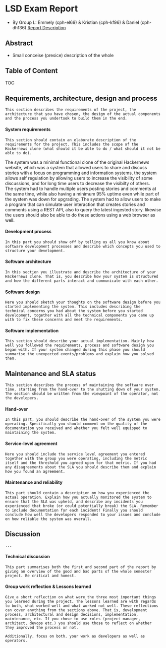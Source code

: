 # LSD Exam Report
- By Group L: Emmely (cph-el69) & Kristian (cph-kf96) & Daniel (cph-dh136)
[Report Description](https://github.com/datsoftlyngby/soft2017fall-lsd-teaching-material/blob/master/assignments/08-Project_report.md)

## Abstract
- Small conceise (presice) description of the whole

## Table of Content
TOC

## Requirements, architecture, design and process
```
This section describes the requirements of the project, the architecture that you have chosen, the design of the actual components and the process you undertook to build them in the end.
```
#### System requirements
```
This section should contain an elaborate description of the requirements for the project. This includes the scope of the Hackernews clone (what should it be able to do / what should it not be able to do).
```
The system was a minimal functional clone of the original Hackernews website, which was a system that allowed users to share and discuss stories with a focus on programming and information systems, the system allows self regulation by allowing users to increase the visibility of some discussions, and for long time users to decrease the visibilty of others.  
The system had to handle multiple users posting stories and comments at the same time, while also having a minimum 95% uptime even while part of the system was down for upgrading. The system had to allow users to make a program that can simulate user interaction that creates stories and comments using a REST API, also to query the latest ingested story. likewise the users should also be able to do these actions using a web browser as well.

#### Development process
```
In this part you should show off by telling us all you know about software development processes and describe which concepts you used to structure your development.
```

#### Software architecture
```
In this section you illustrate and describe the architecture of your Hackernews clone. That is, you describe how your system is structured and how the different parts interact and communicate with each other.
```

#### Software design
```
Here you should sketch your thoughts on the software design before you started implementing the system. This includes describing the technical concerns you had about the system before you started development, together with all the technical components you came up with to fix these concerns and meet the requirements.
```

#### Software implementation
```
This section should describe your actual implementation. Mainly how well you followed the requirements, process and software design you began with. If your system changed during this phase you should summarise the unexpected events/problems and explain how you solved them.
```

## Maintenance and SLA status
```
This section describes the process of maintaining the software over time, starting from the hand-over to the shutting down of your system. The section should be written from the viewpoint of the operator, not the developers.
```

#### Hand-over
```
In this part, you should describe the hand-over of the system you were operating. Specifically you should comment on the quality of the documentation you received and whether you felt well equipped to maintaining the system.
```

#### Service-level agreement
```
Here you should include the service level agreement you entered together with the group you were operating, including the metric itself and the threshold you agreed upon for that metric. If you had any disagreements about the SLA you should describe them and explain how you found an agreement.
```

#### Maintenance and reliability
```
This part should contain a description on how you experienced the actual operation. Explain how you actually monitored the system to ensure that the SLA was upheld, and describe any incidents you experienced that broke (or could potentially break) the SLA. Remember to include documentation for each incident! Finally you should conclude how well the developers responded to your issues and conclude on how reliable the system was overall.
```

## Discussion
```
...
```

#### Technical discussion
```
This part summarises both the first and second part of the report by giving an overview of the good and bad parts of the whole semester project. Be critical and honest.
```

#### Group work reflection & Lessons learned
```
Give a short reflection on what were the three most important things you learned during the project. The lessons learned are with regards to both, what worked well and what worked not well. These reflections can cover anything from the sections above. That is, development process, architectural and design decisions, implementation, maintenance, etc. If you chose to use roles (project manager, architect, devops etc.) you should use those to reflect on whether they improved the process or not.

Additionally, focus on both, your work as developers as well as operators.
```
